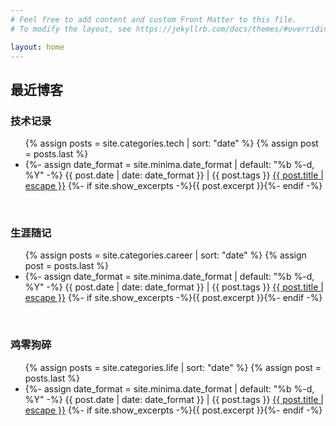 ```yaml
---
# Feel free to add content and custom Front Matter to this file.
# To modify the layout, see https://jekyllrb.com/docs/themes/#overriding-theme-defaults

layout: home
---
```


<h2 class="page-heading"> 最近博客 </h2>
<h3 class="post-list-heading">  技术记录  </h3>
  <ul class="post-list">
    {% assign posts = site.categories.tech | sort: "date" %}
    {% assign post = posts.last %}
    <li>
    	{%- assign date_format = site.minima.date_format | default: "%b %-d, %Y" -%}
    	<span class="post-meta">{{ post.date | date: date_format }} | {{ post.tags }}</span>
    	<a class="post-link" href="{{ post.url | relative_url }}">{{ post.title | escape }}</a>
    	{%- if site.show_excerpts -%}{{ post.excerpt }}{%- endif -%}
    </li>
  </ul>

<br/>



<h3 class="post-list-heading">  生涯随记  </h3>
  <ul class="post-list">
    {% assign posts = site.categories.career | sort: "date" %}
    {% assign post = posts.last %}
    <li>
        {%- assign date_format = site.minima.date_format | default: "%b %-d, %Y" -%}
        <span class="post-meta">{{ post.date | date: date_format }} | {{ post.tags }}</span>
        <a class="post-link" href="{{ post.url | relative_url }}">{{ post.title | escape }}</a>
        {%- if site.show_excerpts -%}{{ post.excerpt }}{%- endif -%}
    </li>
  </ul>

<br/>



<h3 class="post-list-heading">  鸡零狗碎  </h3>
  <ul class="post-list">
    {% assign posts = site.categories.life | sort: "date" %}
    {% assign post = posts.last %}
    <li>
        {%- assign date_format = site.minima.date_format | default: "%b %-d, %Y" -%}
        <span class="post-meta">{{ post.date | date: date_format }} | {{ post.tags }}</span>
        <a class="post-link" href="{{ post.url | relative_url }}">{{ post.title | escape }}</a>
        {%- if site.show_excerpts -%}{{ post.excerpt }}{%- endif -%}
    </li>
  </ul>

<br/>


